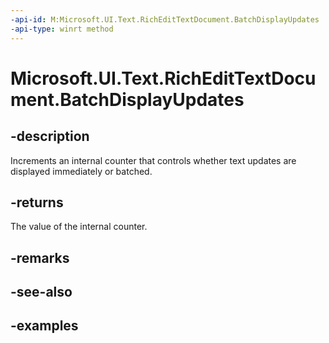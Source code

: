 ```yaml
---
-api-id: M:Microsoft.UI.Text.RichEditTextDocument.BatchDisplayUpdates
-api-type: winrt method
---
```


<!-- Method syntax.
public int RichEditTextDocument.BatchDisplayUpdates()
-->

# Microsoft.UI.Text.RichEditTextDocument.BatchDisplayUpdates


## -description

Increments an internal counter that controls whether text updates are displayed immediately or batched.

## -returns

The value of the internal counter.

## -remarks

## -see-also

## -examples

